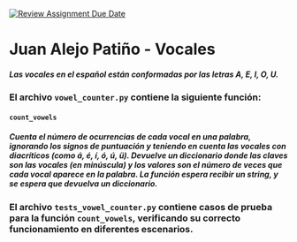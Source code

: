 [![Review Assignment Due Date](https://classroom.github.com/assets/deadline-readme-button-24ddc0f5d75046c5622901739e7c5dd533143b0c8e959d652212380cedb1ea36.svg)](https://classroom.github.com/a/95SjdgC7)

# Juan Alejo Patiño - Vocales

##### Las vocales en el español están conformadas por las letras A, E, I, O, U.

### El archivo `vowel_counter.py` contiene la siguiente función:

#### `count_vowels`
##### Cuenta el número de ocurrencias de cada vocal en una palabra, ignorando los signos de puntuación y teniendo en cuenta las vocales con diacríticos (como á, é, í, ó, ú, ü). Devuelve un diccionario donde las claves son las vocales (en minúscula) y los valores son el número de veces que cada vocal aparece en la palabra. La función espera recibir un string, y se espera que devuelva un diccionario.

### El archivo `tests_vowel_counter.py` contiene casos de prueba para la función `count_vowels`, verificando su correcto funcionamiento en diferentes escenarios.